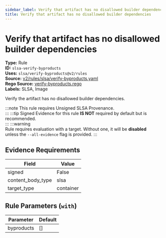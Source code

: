 ```yaml
---
sidebar_label: Verify that artifact has no disallowed builder dependencies
title: Verify that artifact has no disallowed builder dependencies
---  
```

# Verify that artifact has no disallowed builder dependencies  
**Type:** Rule  
**ID:** `slsa-verify-byproducts`  
**Uses:** `slsa/verify-byproducts@v2/rules`  
**Source:** [v2/rules/slsa/verify-byproducts.yaml](https://github.com/scribe-public/sample-policies/blob/main/v2/rules/slsa/verify-byproducts.yaml)  
**Rego Source:** [verify-byproducts.rego](https://github.com/scribe-public/sample-policies/blob/main/v2/rules/slsa/verify-byproducts.rego)  
**Labels:** SLSA, Image  

Verify the artifact has no disallowed builder dependencies.

:::note 
This rule requires Unsigned SLSA Provenance.  
::: 
:::tip 
Signed Evidence for this rule **IS NOT** required by default but is recommended.  
::: 
:::warning  
Rule requires evaluation with a target. Without one, it will be **disabled** unless the `--all-evidence` flag is provided.
::: 

## Evidence Requirements  
| Field | Value |
|-------|-------|
| signed | False |
| content_body_type | slsa |
| target_type | container |

## Rule Parameters (`with`)  
| Parameter | Default |
|-----------|---------|
| byproducts | [] |

